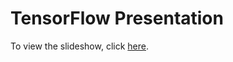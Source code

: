 # TensorFlow Presentation
To view the slideshow, click [here][1].

[1]: https://gitpitch.com/UCSC-ML-Club/tensorflow_presentation/master